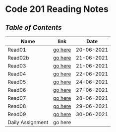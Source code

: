# **Code 201 Reading Notes**
## ***Table of Contents***

| Name            | link                 | Date       |
| --------------- | -------------------  |----------- |
| Read01          | [go here](class01.md)|20-06-2021  |
| Read02b         | [go here](class02.md)|21-06-2021  |
| Read03          | [go here](read03.md) |21-06-2021  |
| Read04          | [go here](read04.md) |22-06-2021  |
|Read05           | [go here](read05.md) |24-06-2021  |
|Read06           | [go here](read06.md) |27-06-2021  | 
|Read07           | [go here](read07.md) |28-06-2021  |
|Read08           | [go here](read08.md) |29-06-2021  |
|Read09           | [go here](read09.md) |30-06-2021  |
|Daily Assignment | go here              |            |
